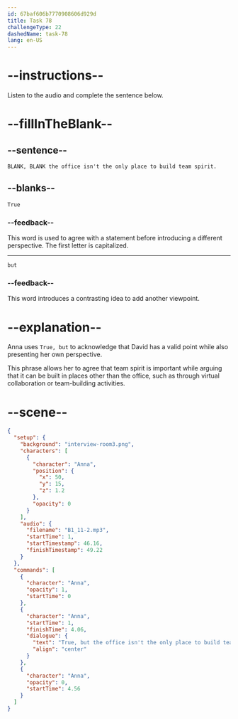 ```yaml
---
id: 67baf606b7770908606d929d
title: Task 78
challengeType: 22
dashedName: task-78
lang: en-US
---
```


<!-- (Audio) Anna: True, but the office isn't the only place to build team spirit. -->

# --instructions--

Listen to the audio and complete the sentence below.

# --fillInTheBlank--

## --sentence--

`BLANK, BLANK the office isn't the only place to build team spirit.`

## --blanks--

`True`

### --feedback--

This word is used to agree with a statement before introducing a different perspective. The first letter is capitalized.

---

`but`

### --feedback--

This word introduces a contrasting idea to add another viewpoint.

# --explanation--

Anna uses `True, but` to acknowledge that David has a valid point while also presenting her own perspective.

This phrase allows her to agree that team spirit is important while arguing that it can be built in places other than the office, such as through virtual collaboration or team-building activities.

# --scene--

```json
{
  "setup": {
    "background": "interview-room3.png",
    "characters": [
      {
        "character": "Anna",
        "position": {
          "x": 50,
          "y": 15,
          "z": 1.2
        },
        "opacity": 0
      }
    ],
    "audio": {
      "filename": "B1_11-2.mp3",
      "startTime": 1,
      "startTimestamp": 46.16,
      "finishTimestamp": 49.22
    }
  },
  "commands": [
    {
      "character": "Anna",
      "opacity": 1,
      "startTime": 0
    },
    {
      "character": "Anna",
      "startTime": 1,
      "finishTime": 4.06,
      "dialogue": {
        "text": "True, but the office isn't the only place to build team spirit.",
        "align": "center"
      }
    },
    {
      "character": "Anna",
      "opacity": 0,
      "startTime": 4.56
    }
  ]
}
```
